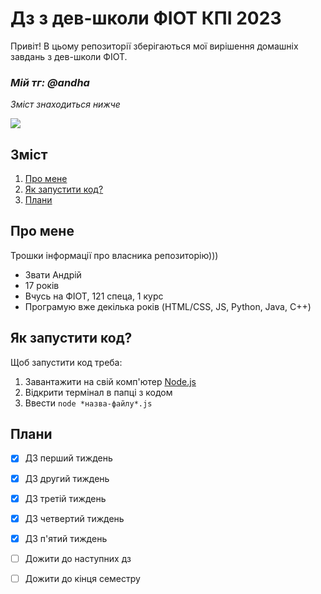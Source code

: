 # Дз з дев-школи ФІОТ КПІ 2023

Привіт! В цьому репозиторії зберігаються мої вирішення домашніх завдань з дев-школи ФІОТ. 

### *Мій тг: @andha*

*Зміст знаходиться нижче*

![](cat-blinking.gif)

## **Зміст**
1. [Про мене](#про-мене)
1. [Як запустити код?](#як-запустити-код)
1. [Плани](#плани)

## **Про мене**
Трошки інформації про власника репозиторію)))
- Звати Андрій
- 17 років
- Вчусь на ФІОТ, 121 спеца, 1 курс
- Програмую вже декілька років (HTML/CSS, JS, Python, Java, C++)

## **Як запустити код?**
Щоб запустити код треба:
1. Завантажити на свій комп'ютер [Node.js](https://nodejs.org/en)
1. Відкрити термінал в папці з кодом
1. Ввести `node *назва-файлу*.js`

## **Плани**
- [x] ДЗ перший тиждень
- [x] ДЗ другий тиждень
- [x] ДЗ третій тиждень
- [x] ДЗ четвертий тиждень
- [x] ДЗ п'ятий тиждень
- [ ] Дожити до наступних дз
- [ ] Дожити до кінця семестру

